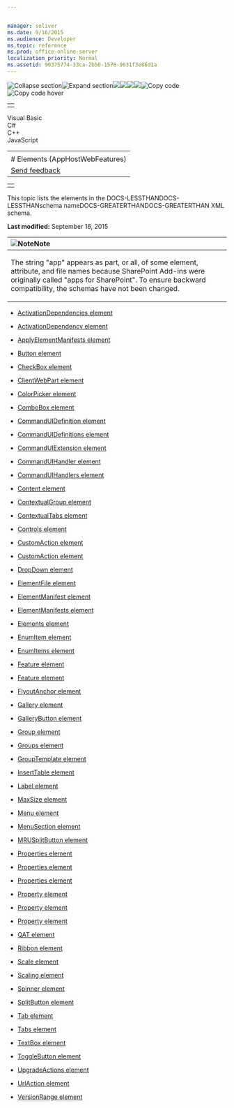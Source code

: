 ```yaml
---


manager: soliver
ms.date: 9/16/2015
ms.audience: Developer
ms.topic: reference
ms.prod: office-online-server
localization_priority: Normal
ms.assetid: 90375774-33ca-2b50-1578-9631f3e86d1a
---
```


![Collapse
section](../icons/collapse_all.gif "Collapse section")![Expand
section](../icons/expand_all.gif "Expand section")![](../icons/collapse_all.gif)![](../icons/expand_all.gif)![](../icons/dropdown.gif)![](../icons/dropdownHover.gif)![Copy
code](../icons/copycode.gif "Copy code")![Copy code
hover](../icons/copycodeHighlight.gif "Copy code hover")
<table>
<tbody>
<tr class="odd">
<td align="left"></td>
</tr>
</tbody>
</table>

Visual Basic  
C\#  
C++  
JavaScript  

<table>
<tbody>
<tr class="odd">
<td align="left"><span id="runningHeaderText"></span></td>
</tr>
<tr class="even">
<td align="left"># Elements (AppHostWebFeatures)</td>
</tr>
<tr class="odd">
<td align="left"><span id="headfeedbackarea" class="feedbackhead"><a href="javascript:SubmitFeedback(&#39;docthis@Microsoft.com&#39;,&#39;&#39;,&#39;&#39;,&#39;&#39;,&#39;1.0.18082.1225&#39;,&#39;%0\dThank%20you%20for%20your%20feedback.%20The%20developer%20writing%20teams%20use%20your%20feedback%20to%20improve%20documentation.%20While%20we%20are%20reviewing%20your%20feedback,%20we%20may%20send%20you%20e-mail%20to%20ask%20for%20clarification%20or%20feedback%20on%20a%20solution.%20We%20do%20not%20use%20your%20e-mail%20address%20for%20any%20other%20purpose%20and%20we%20delete%20it%20after%20we%20finish%20our%20review.%0\AFor%20further%20information%20about%20the%20privacy%20policies%20of%20Microsoft,%20please%20see%20http://privacy.microsoft.com/en-us/default.aspx.%0\A%0\d&#39;,&#39;Customer%20feedback&#39;);">Send feedback</a></span></td>
</tr>
</tbody>
</table>

<table>
<colgroup>
<col width="100%" />
</colgroup>
<tbody>
<tr class="odd">
<td align="left"></td>
</tr>
</tbody>
</table>

This topic lists the elements in the DOCS-LESSTHANDOCS-LESSTHANschema
nameDOCS-GREATERTHANDOCS-GREATERTHAN XML schema.

**Last modified:** September 16, 2015

<table>
<colgroup>
<col width="100%" />
</colgroup>
<thead>
<tr class="header">
<th align="left"><img src="../icons/alert_note.gif" title="Note" alt="Note" /><strong>Note</strong></th>
</tr>
</thead>
<tbody>
<tr class="odd">
<td align="left"><p>The string &quot;app&quot; appears as part, or all, of some element, attribute, and file names because SharePoint Add-ins were originally called &quot;apps for SharePoint&quot;. To ensure backward compatibility, the schemas have not been changed.</p></td>
</tr>
</tbody>
</table>

-   [ActivationDependencies
    element](activationdependencies-element-featuredefinition-complextypeapphostwebfeatures.md)

-   [ActivationDependency
    element](activationdependency-element-featureactivationdependencydefinitions-complextypea.md)

-   [ApplyElementManifests
    element](applyelementmanifests-element-upgradeactionsgroup-groupapphostwebfeatures.md)

-   [Button element](button-element-commanduidefinitiontype-complextypeapphostwebfeatures.md)

-   [CheckBox element](checkbox-element-commanduidefinitiontype-complextypeapphostwebfeatures.md)

-   [ClientWebPart element](clientwebpart-element-elementdefinitioncollection-complextypeapphostwebfeatures.md)

-   [ColorPicker element](colorpicker-element-commanduidefinitiontype-complextypeapphostwebfeatures.md)

-   [ComboBox element](combobox-element-commanduidefinitiontype-complextypeapphostwebfeatures.md)

-   [CommandUIDefinition
    element](commanduidefinition-element-commanduidefinitionstype-complextypeapphostwebfeatur.md)

-   [CommandUIDefinitions
    element](commanduidefinitions-element-commanduiextensiontype-complextypeapphostwebfeature.md)

-   [CommandUIExtension
    element](commanduiextension-element-customactiondefinition-complextypeapphostwebfeatures.md)

-   [CommandUIHandler element](commanduihandler-element-commanduihandlerstype-complextypeapphostwebfeatures.md)

-   [CommandUIHandlers
    element](commanduihandlers-element-commanduiextensiontype-complextypeapphostwebfeatures.md)

-   [Content element](content-element-clientwebpartdefinition-complextypeapphostwebfeatures.md)

-   [ContextualGroup element](contextualgroup-element-commanduidefinitiontype-complextypeapphostwebfeatures.md)

-   [ContextualTabs element](contextualtabs-element-commanduidefinitiontype-complextypeapphostwebfeatures.md)

-   [Controls element](controls-element-commanduidefinitiontype-complextypeapphostwebfeatures.md)

-   [CustomAction element](customaction-element-elementdefinitioncollection-complextypeapphostwebfeatures.md)

-   [CustomAction element](customaction-element-customactiondefinitions-complextypeapphostwebfeatures.md)

-   [DropDown element](dropdown-element-commanduidefinitiontype-complextypeapphostwebfeatures.md)

-   [ElementFile element](elementfile-element-elementmanifestreferences-complextypeapphostwebfeatures.md)

-   [ElementManifest element](elementmanifest-element-elementmanifestreferences-complextypeapphostwebfeatures.md)

-   [ElementManifests element](elementmanifests-element-featuredefinition-complextypeapphostwebfeatures.md)

-   [Elements element](elements-element-apphostwebfeatures.md)

-   [EnumItem element](enumitem-element-clientwebpartenumitems-complextypeapphostwebfeatures.md)

-   [EnumItems element](enumitems-element-clientwebpartproperty-complextypeapphostwebfeatures.md)

-   [Feature element](feature-element-featuretemplatereferences-complextypeapphostwebfeatures.md)

-   [Feature element](feature-element-apphostwebfeatures.md)

-   [FlyoutAnchor element](flyoutanchor-element-commanduidefinitiontype-complextypeapphostwebfeatures.md)

-   [Gallery element](gallery-element-commanduidefinitiontype-complextypeapphostwebfeatures.md)

-   [GalleryButton element](gallerybutton-element-commanduidefinitiontype-complextypeapphostwebfeatures.md)

-   [Group element](group-element-commanduidefinitiontype-complextypeapphostwebfeatures.md)

-   [Groups element](groups-element-commanduidefinitiontype-complextypeapphostwebfeatures.md)

-   [GroupTemplate element](grouptemplate-element-commanduidefinitiontype-complextypeapphostwebfeatures.md)

-   [InsertTable element](inserttable-element-commanduidefinitiontype-complextypeapphostwebfeatures.md)

-   [Label element](label-element-commanduidefinitiontype-complextypeapphostwebfeatures.md)

-   [MaxSize element](maxsize-element-commanduidefinitiontype-complextypeapphostwebfeatures.md)

-   [Menu element](menu-element-commanduidefinitiontype-complextypeapphostwebfeatures.md)

-   [MenuSection element](menusection-element-commanduidefinitiontype-complextypeapphostwebfeatures.md)

-   [MRUSplitButton element](mrusplitbutton-element-commanduidefinitiontype-complextypeapphostwebfeatures.md)

-   [Properties element](properties-element-clientwebpartdefinition-complextypeapphostwebfeatures.md)

-   [Properties element](properties-element-featuretemplatereference-complextypeapphostwebfeatures.md)

-   [Properties element](properties-element-featuredefinition-complextypeapphostwebfeatures.md)

-   [Property element](property-element-featurepropertydefinitions-complextypeapphostwebfeatures.md)

-   [Property element](property-element-clientwebpartproperties-complextypeapphostwebfeatures.md)

-   [Property element](property-element-propertybagdefinition-complextypeapphostwebfeatures.md)

-   [QAT element](qat-element-commanduidefinitiontype-complextypeapphostwebfeatures.md)

-   [Ribbon element](ribbon-element-commanduidefinitiontype-complextypeapphostwebfeatures.md)

-   [Scale element](scale-element-commanduidefinitiontype-complextypeapphostwebfeatures.md)

-   [Scaling element](scaling-element-commanduidefinitiontype-complextypeapphostwebfeatures.md)

-   [Spinner element](spinner-element-commanduidefinitiontype-complextypeapphostwebfeatures.md)

-   [SplitButton element](splitbutton-element-commanduidefinitiontype-complextypeapphostwebfeatures.md)

-   [Tab element](tab-element-commanduidefinitiontype-complextypeapphostwebfeatures.md)

-   [Tabs element](tabs-element-commanduidefinitiontype-complextypeapphostwebfeatures.md)

-   [TextBox element](textbox-element-commanduidefinitiontype-complextypeapphostwebfeatures.md)

-   [ToggleButton element](togglebutton-element-commanduidefinitiontype-complextypeapphostwebfeatures.md)

-   [UpgradeActions element](upgradeactions-element-featuredefinition-complextypeapphostwebfeatures.md)

-   [UrlAction element](urlaction-element-customactiondefinition-complextypeapphostwebfeatures.md)

-   [VersionRange element](versionrange-element-upgradeactionsdefinition-complextypeapphostwebfeatures.md)









